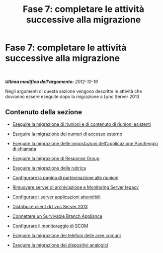 ﻿---
title: 'Fase 7: completare le attività successive alla migrazione'
TOCTitle: 'Fase 7: completare le attività successive alla migrazione'
ms:assetid: 709ef27e-78eb-4b63-a62d-348711687b1c
ms:mtpsurl: https://technet.microsoft.com/it-it/library/JJ204998(v=OCS.15)
ms:contentKeyID: 49300939
ms.date: 08/24/2015
mtps_version: v=OCS.15
ms.translationtype: HT
---

# Fase 7: completare le attività successive alla migrazione

 

_**Ultima modifica dell'argomento:** 2012-10-19_

Negli argomenti di questa sezione vengono descritte le attività che dovranno essere eseguite dopo la migrazione a Lync Server 2013.

## Contenuto della sezione

  - [Eseguire la migrazione di riunioni e di contenuto di riunioni esistenti](migrate-existing-meetings-and-meeting-content.md)

  - [Eseguire la migrazione dei numeri di accesso esterno](migrate-dial-in-access-numbers.md)

  - [Eseguire la migrazione delle impostazioni dell'applicazione Parcheggio di chiamata](migrate-call-park-application-settings.md)

  - [Eseguire la migrazione di Response Group](migrate-response-groups.md)

  - [Eseguire la migrazione della rubrica](migrate-address-book.md)

  - [Configurare la pagina di partecipazione alle riunioni](configure-the-meeting-join-page.md)

  - [Rimuovere server di archiviazione e Monitoring Server legacy](remove-legacy-archiving-and-monitoring-servers.md)

  - [Configurare i server applicazioni attendibili](configure-trusted-application-servers.md)

  - [Distribuire client di Lync Server 2013](deploy-lync-server-2013-clients.md)

  - [Connettere un Survivable Branch Appliance](connect-a-survivable-branch-appliance.md)

  - [Configurare il monitoraggio di SCOM](configure-scom-monitoring.md)

  - [Eseguire la migrazione dei telefoni delle aree comuni](migrate-common-area-phones.md)

  - [Eseguire la migrazione dei dispositivi analogici](migrate-analog-devices.md)

